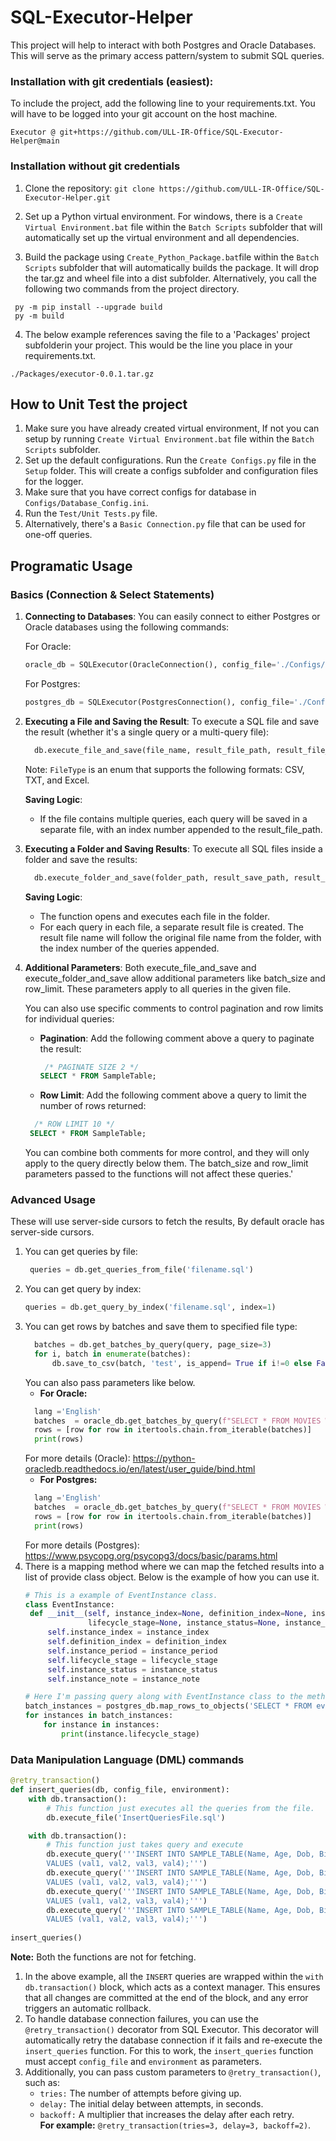 # SQL-Executor-Helper
This project will help to interact with both Postgres and Oracle Databases. This will serve as the primary access pattern/system to submit SQL queries.

### Installation with git credentials (easiest):
To include the project, add the following line to your requirements.txt. You will have to be logged into your git account on the host machine.
```
Executor @ git+https://github.com/ULL-IR-Office/SQL-Executor-Helper@main
```
### Installation without git credentials
1. Clone the repository:
   ```git clone https://github.com/ULL-IR-Office/SQL-Executor-Helper.git```

2. Set up a Python virtual environment. For windows, there is a `Create Virtual Environment.bat` file within the `Batch Scripts` subfolder that will automatically set up the virtual environment and all dependencies.
3. Build the package using `Create_Python_Package.bat`file within the `Batch Scripts` subfolder that will automatically builds the package. It will drop the tar.gz and wheel file into a dist subfolder. Alternatively, you call the following two commands from the project directory.
```
 py -m pip install --upgrade build
 py -m build
```
4. The below example references saving the file to a 'Packages' project subfolderin your project. This would be the line you place in your requirements.txt.
```
./Packages/executor-0.0.1.tar.gz
```

## How to Unit Test the project
1. Make sure you have already created virtual environment, If not you can setup by running `Create Virtual Environment.bat` file within the `Batch Scripts` subfolder.
2. Set up the default configurations. Run the `Create Configs.py` file in the `Setup` folder. This will create a configs subfolder and configuration files for the logger.
3. Make sure that you have correct configs for database in `Configs/Database_Config.ini`.
4. Run the `Test/Unit Tests.py` file.
5. Alternatively, there's a `Basic Connection.py` file that can be used for one-off queries.

## Programatic Usage

### Basics (Connection & Select Statements)
1.  **Connecting to Databases**: You can easily connect to either Postgres or Oracle databases using the following commands:  
   
    For Oracle:
    
    ```python
    oracle_db = SQLExecutor(OracleConnection(), config_file='./Configs/Database_Config.ini', environment='test')
    ```
    For Postgres:
    ``` python
    postgres_db = SQLExecutor(PostgresConnection(), config_file='./Configs/Database_Config.ini', environment='test')
    ```

2.  **Executing a File and Saving the Result**: To execute a SQL file and save the result (whether it's a single query or a multi-query file):

    ```python
      db.execute_file_and_save(file_name, result_file_path, result_file_type=FileType.CSV)
      ```

    Note: `FileType` is an enum that supports the following formats: CSV, TXT, and Excel.

    **Saving Logic**:

    -   If the file contains multiple queries, each query will be saved in a separate file, with an index number appended to the result_file_path.

3.  **Executing a Folder and Saving Results**: To execute all SQL files inside a folder and save the results:

    ```python
      db.execute_folder_and_save(folder_path, result_save_path, result_file_type=FileType.CSV)
      ```

    **Saving Logic**:

    -   The function opens and executes each file in the folder.
    -   For each query in each file, a separate result file is created. The result file name will follow the original file name from the folder, with the index number of the queries appended.

4.  **Additional Parameters**: Both execute_file_and_save and execute_folder_and_save allow additional parameters like batch_size and row_limit. These parameters apply to all queries in the given file.

    You can also use specific comments to control pagination and row limits for individual queries:

    -   **Pagination**: Add the following comment above a query to paginate the result:

        ```SQL
         /* PAGINATE SIZE 2 */
        SELECT * FROM SampleTable;
         ```

    -   **Row Limit**: Add the following comment above a query to limit the number of rows returned:

       ```SQL 
         /* ROW LIMIT 10 */
        SELECT * FROM SampleTable;
      ```

    You can combine both comments for more control, and they will only apply to the query directly below them. The batch_size and row_limit parameters passed to the functions will not affect these queries.'

### Advanced Usage
These will use server-side cursors to fetch the results, By default oracle has server-side cursors.

1.  You can get queries by file:
     ```python
      queries = db.get_queries_from_file('filename.sql')
      ```
2.  You can get query by index:
      ```python
      queries = db.get_query_by_index('filename.sql', index=1)
      ```
3. You can get rows by batches and save them to specified file type:
      ```python
        batches = db.get_batches_by_query(query, page_size=3)
        for i, batch in enumerate(batches):
            db.save_to_csv(batch, 'test', is_append= True if i!=0 else False, include_header=True if i==0 else False)
      ```
      You can also pass parameters like below.  
      - **For Oracle:**
      ```python
        lang ='English'
        batches  = oracle_db.get_batches_by_query(f"SELECT * FROM MOVIES WHERE LANGUAGE = :lang", page_size=5, params=[lang])
        rows = [row for row in itertools.chain.from_iterable(batches)]
        print(rows)
      ```
      For more details (Oracle): https://python-oracledb.readthedocs.io/en/latest/user_guide/bind.html  
      - **For Postgres:**
      ```python
        lang ='English'
        batches  = oracle_db.get_batches_by_query(f"SELECT * FROM MOVIES WHERE LANGUAGE = %s", page_size=5, params=[lang])
        rows = [row for row in itertools.chain.from_iterable(batches)]
        print(rows)
      ```
      For more details (Postgres): https://www.psycopg.org/psycopg3/docs/basic/params.html
4. There is a mapping method where we can map the fetched results into a list of provide class object. Below is the example of how you can use it.
   ```python
   # This is a example of EventInstance class.
   class EventInstance:
    def __init__(self, instance_index=None, definition_index=None, instance_period=None, 
                 lifecycle_stage=None, instance_status=None, instance_note=None):
        self.instance_index = instance_index
        self.definition_index = definition_index
        self.instance_period = instance_period
        self.lifecycle_stage = lifecycle_stage
        self.instance_status = instance_status
        self.instance_note = instance_note

   # Here I'm passing query along with EventInstance class to the method whill will yeild batches of (list of class objects) for a given page_size.
   batch_instances = postgres_db.map_rows_to_objects('SELECT * FROM event_tracker.event_instances', EventInstance, page_size=5)
   for instances in batch_instances:
       for instance in instances:
           print(instance.lifecycle_stage)
   ```
### Data Manipulation Language (DML) commands

```python
@retry_transaction()
def insert_queries(db, config_file, environment):
    with db.transaction():
    	# This function just executes all the queries from the file.
        db.execute_file('InsertQueriesFile.sql')

    with db.transaction():
    	# This function just takes query and execute
        db.execute_query('''INSERT INTO SAMPLE_TABLE(Name, Age, Dob, Bio)
        VALUES (val1, val2, val3, val4);''')
        db.execute_query('''INSERT INTO SAMPLE_TABLE(Name, Age, Dob, Bio)
        VALUES (val1, val2, val3, val4);''')
        db.execute_query('''INSERT INTO SAMPLE_TABLE(Name, Age, Dob, Bio)
        VALUES (val1, val2, val3, val4);''')
        db.execute_query('''INSERT INTO SAMPLE_TABLE(Name, Age, Dob, Bio)
        VALUES (val1, val2, val3, val4);''')
        
insert_queries()
```
**Note:** Both the functions are not for fetching.

1. In the above example, all the `INSERT` queries are wrapped within the `with db.transaction()` block, which acts as a context manager. This ensures that all changes are committed at the end of the block, and any error triggers an automatic rollback.
2. To handle database connection failures, you can use the `@retry_transaction()` decorator from SQL Executor. This decorator will automatically retry the database connection if it fails and re-execute the `insert_queries` function. For this to work, the `insert_queries` function must accept `config_file` and `environment` as parameters.
3. Additionally, you can pass custom parameters to `@retry_transaction()`, such as:
   * `tries:` The number of attempts before giving up.
   * `delay:` The initial delay between attempts, in seconds.
   * `backoff:` A multiplier that increases the delay after each retry.  
**For example:** `@retry_transaction(tries=3, delay=3, backoff=2)`.